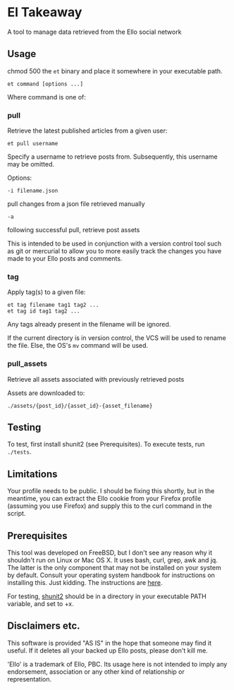 # El Takeaway

A tool to manage data retrieved from the Ello social network

## Usage

chmod 500 the `et` binary and place it somewhere in your executable path.

    et command [options ...]

Where command is one of:

### pull

Retrieve the latest published articles from a given user:

    et pull username

Specify a username to retrieve posts from.
Subsequently, this username may be omitted.

Options:

    -i filename.json
pull changes from a json file retrieved manually

    -a
following successful pull, retrieve post assets

This is intended to be used in conjunction with a version control tool such as git or mercurial to allow you to more easily track the changes you have made to your Ello posts and comments.

### tag

Apply tag(s) to a given file:

    et tag filename tag1 tag2 ...
    et tag id tag1 tag2 ...

Any tags already present in the filename will be ignored.

If the current directory is in version control, the VCS will be used to rename the file.  Else, the OS's `mv` command will be used.

### pull_assets

Retrieve all assets associated with previously retrieved posts

Assets are downloaded to:

    ./assets/{post_id}/{asset_id}-{asset_filename}

## Testing

To test, first install shunit2 (see Prerequisites).  To execute tests, run `./tests`.

## Limitations

Your profile needs to be public.  I should be fixing this shortly, but in the meantime, you can extract the Ello cookie from your Firefox profile (assuming you use Firefox) and supply this to the curl command in the script.

## Prerequisites

This tool was developed on FreeBSD, but I don't see any reason why it shouldn't run on Linux or Mac OS X.  It uses bash, curl, grep, awk and jq.  The latter is the only component that may not be installed on your system by default.  Consult your operating system handbook for instructions on installing this.  Just kidding.  The instructions are [here](https://stedolan.github.io/jq/download/).

For testing, [shunit2](http://code.google.com/p/shunit2/) should be in a directory in your executable PATH variable, and set to +x.

## Disclaimers etc.

This software is provided "AS IS" in the hope that someone may find it useful.  If it deletes all your backed up Ello posts, please don't kill me.

'Ello' is a trademark of Ello, PBC.  Its usage here is not intended to imply any endorsement, association or any other kind of relationship or representation.
